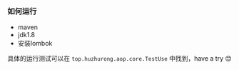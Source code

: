 ### 如何运行

*   maven
*   jdk1.8
*   安装lombok

具体的运行测试可以在 `top.huzhurong.aop.core.TestUse` 中找到，have a try  😊